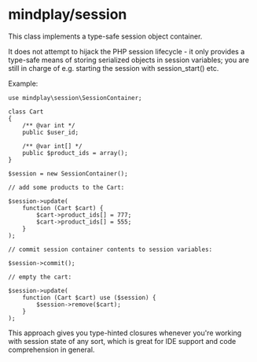 mindplay/session
================

This class implements a type-safe session object container.

It does not attempt to hijack the PHP session lifecycle - it only provides a
type-safe means of storing serialized objects in session variables; you are
still in charge of e.g. starting the session with session_start() etc.

Example:

    use mindplay\session\SessionContainer;

    class Cart
    {
        /** @var int */
        public $user_id;

        /** @var int[] */
        public $product_ids = array();
    }

    $session = new SessionContainer();

    // add some products to the Cart:

    $session->update(
        function (Cart $cart) {
            $cart->product_ids[] = 777;
            $cart->product_ids[] = 555;
        }
    );

    // commit session container contents to session variables:

    $session->commit();

    // empty the cart:

    $session->update(
        function (Cart $cart) use ($session) {
            $session->remove($cart);
        }
    );

This approach gives you type-hinted closures whenever you're working with session
state of any sort, which is great for IDE support and code comprehension in general.
